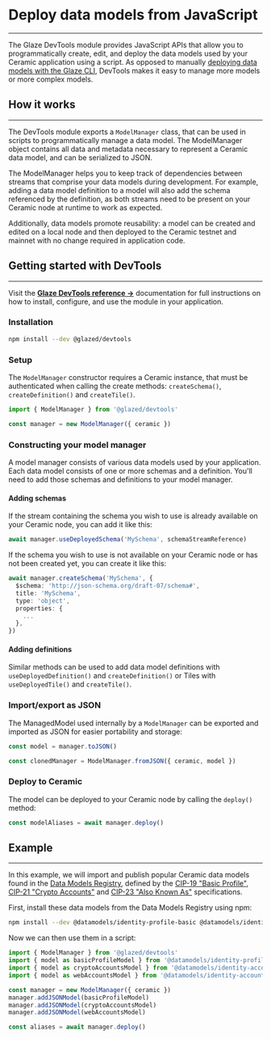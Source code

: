 # **Deploy data models from JavaScript**

---

The Glaze DevTools module provides JavaScript APIs that allow you to programmatically create, edit, and deploy the data models used by your Ceramic application using a script. As opposed to manually [deploying data models with the Glaze CLI](deploy-from-cli.md), DevTools makes it easy to manage more models or more complex models.

## **How it works**

---

The DevTools module exports a `ModelManager` class, that can be used in scripts to programmatically manage a data model. The ModelManager object contains all data and metadata necessary to represent a Ceramic data model, and can be serialized to JSON.

The ModelManager helps you to keep track of dependencies between streams that comprise your data models during development. For example, adding a data model definition to a model will also add the schema referenced by the definition, as both streams need to be present on your Ceramic node at runtime to work as expected.

Additionally, data models promote reusability: a model can be created and edited on a local node and then deployed to the Ceramic testnet and mainnet with no change required in application code.

## **Getting started with DevTools**

---

Visit the [**Glaze DevTools reference →**](../../reference/glaze/modules/devtools.md) documentation for full instructions on how to install, configure, and use the module in your application.

### **Installation**

```sh
npm install --dev @glazed/devtools
```

### **Setup**

The `ModelManager` constructor requires a Ceramic instance, that must be authenticated when calling the create methods: `createSchema()`, `createDefinition()` and `createTile()`.

```ts
import { ModelManager } from '@glazed/devtools'

const manager = new ModelManager({ ceramic })
```

### **Constructing your model manager**

A model manager consists of various data models used by your application. Each data model consists of one or more schemas and a definition. You'll need to add those schemas and definitions to your model manager.

#### Adding schemas

If the stream containing the schema you wish to use is already available on your Ceramic node, you can add it like this:

```ts
await manager.useDeployedSchema('MySchema', schemaStreamReference)
```

If the schema you wish to use is not available on your Ceramic node or has not been created yet, you can create it like this:

```ts
await manager.createSchema('MySchema', {
  $schema: 'http://json-schema.org/draft-07/schema#',
  title: 'MySchema',
  type: 'object',
  properties: {
    ...
  },
})
```

#### Adding definitions

Similar methods can be used to add data model definitions with `useDeployedDefinition()` and `createDefinition()` or Tiles with `useDeployedTile()` and `createTile()`.

### **Import/export as JSON**

The ManagedModel used internally by a `ModelManager` can be exported and imported as JSON for easier portability and storage:

```ts
const model = manager.toJSON()

const clonedManager = ModelManager.fromJSON({ ceramic, model })
```

### **Deploy to Ceramic**

The model can be deployed to your Ceramic node by calling the `deploy()` method:

```ts
const modelAliases = await manager.deploy()
```

## **Example**

---

In this example, we will import and publish popular Ceramic data models found in the [Data Models Registry](../../docs/advanced/standards/data-models/data-model-universe.md), defined by the [CIP-19 "Basic Profile"](https://github.com/ceramicnetwork/CIP/blob/main/CIPs/CIP-19/CIP-19.md), [CIP-21 "Crypto Accounts"](https://github.com/ceramicnetwork/CIP/blob/main/CIPs/CIP-21/CIP-21.md) and [CIP-23 "Also Known As"](https://github.com/ceramicnetwork/CIP/blob/main/CIPs/CIP-23/CIP-23.md) specifications.

First, install these data models from the Data Models Registry using npm:

```sh
npm install --dev @datamodels/identity-profile-basic @datamodels/identity-accounts-crypto @datamodels/identity-accounts-web
```

Now we can then use them in a script:

```ts
import { ModelManager } from '@glazed/devtools'
import { model as basicProfileModel } from '@datamodels/identity-profile-basic'
import { model as cryptoAccountsModel } from '@datamodels/identity-accounts-crypto'
import { model as webAccountsModel } from '@datamodels/identity-accounts-web'

const manager = new ModelManager({ ceramic })
manager.addJSONModel(basicProfileModel)
manager.addJSONModel(cryptoAccountsModel)
manager.addJSONModel(webAccountsModel)

const aliases = await manager.deploy()
```
